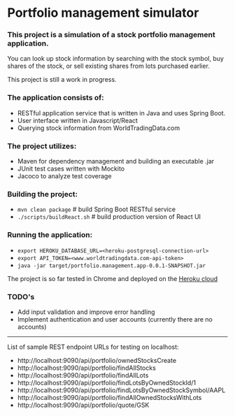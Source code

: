 # Portfolio management simulator
### This project is a simulation of a stock portfolio management application.

You can look up stock information by searching with the stock symbol, buy shares of the stock, or sell existing shares from lots purchased earlier. 

This project is still a work in progress. 

### The application consists of:
* RESTful application service that is written in Java and uses Spring Boot. 
* User interface written in Javascript/React
* Querying stock information from WorldTradingData.com

### The project utilizes:
* Maven for dependency management and building an executable .jar
* JUnit test cases written with Mockito
* Jacoco to analyze test coverage

### Building the project:
* `mvn clean package` # build Spring Boot RESTful service 
* `./scripts/buildReact.sh` # build production version of React UI

### Running the application:
* `export HEROKU_DATABASE_URL=<heroku-postgresql-connection-url>`
* `export API_TOKEN=<www.worldtradingdata.com-api-token>`
* `java -jar target/portfolio.management.app-0.0.1-SNAPSHOT.jar`

The project is so far tested in Chrome and deployed on the [Heroku cloud](https://portfolio-management-app.herokuapp.com/)

### TODO's
* Add input validation and improve error handling 
* Implement authentication and user accounts (currently there are no accounts)

------------------------------------------------------------



List of sample REST endpoint URLs for testing on localhost:
 * http://localhost:9090/api/portfolio/ownedStocksCreate
 * http://localhost:9090/api/portfolio/findAllStocks
 * http://localhost:9090/api/portfolio/findAllLots
 * http://localhost:9090/api/portfolio/findLotsByOwnedStockId/1
 * http://localhost:9090/api/portfolio/findLotsByOwnedStockSymbol/AAPL
 * http://localhost:9090/api/portfolio/findAllOwnedStocksWithLots
  * http://localhost:9090/api/portfolio/quote/GSK